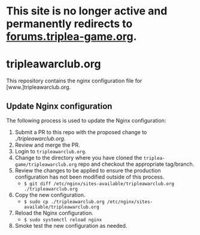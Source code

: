 # This site is no longer active and permanently redirects to [forums.triplea-game.org](https://forums.triplea-game.org).


# tripleawarclub.org

This repository contains the nginx configuration file for \[www.\]tripleawarclub.org.


## Update Nginx configuration

The following process is used to update the Nginx configuration:

1. Submit a PR to this repo with the proposed change to _./tripleawarclub.org_.
1. Review and merge the PR.
1. Login to `tripleawarclub.org`.
1. Change to the directory where you have cloned the `triplea-game/tripleawarclub.org` repo and checkout the appropriate tag/branch.
1. Review the changes to be applied to ensure the production configuration has not been modified outside of this process.
    * `$ git diff /etc/nginx/sites-available/tripleawarclub.org ./tripleawarclub.org`
1. Copy the new configuration.
    * `$ sudo cp ./tripleawarclub.org /etc/nginx/sites-available/tripleawarclub.org`
1. Reload the Nginx configuration.
    * `$ sudo systemctl reload nginx`
1. Smoke test the new configuration as needed.
